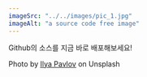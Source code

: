 ```yaml
---
imageSrc: "../../images/pic_1.jpg"
imageAlt: "a source code free image"
---
```


Github의 소스를 지금 바로 배포해보세요!

Photo by <a href="https://unsplash.com/photos/OqtafYT5kTw?utm_source=unsplash&utm_medium=referral&utm_content=creditShareLink" target="_blank" rel="nofollow noopener noreferrer" aria-label="External Link"><u>Ilya Pavlov</u></a> on Unsplash

